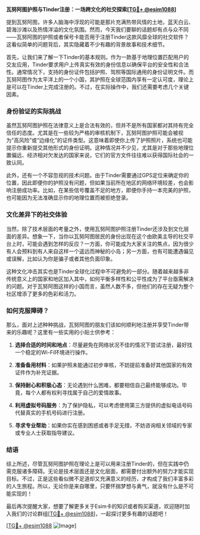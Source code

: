 **瓦努阿图护照与Tinder注册：一场跨文化的社交探索[[TG💪+ @esim1088](https://t.me/s/esim1088)]**

提到瓦努阿图，许多人脑海中浮现的可能是那片充满热带风情的土地，蓝天白云、碧海沙滩以及热情洋溢的文化氛围。然而，今天我们要聊的话题却有点与众不同——瓦努阿图的护照或者保号卡能否用于注册Tinder这款风靡全球的社交软件？这看似简单的问题背后，其实隐藏着不少有趣的背景故事和技术细节。

首先，让我们来了解一下Tinder的基本规则。作为一款基于地理位置匹配用户的交友应用，Tinder要求用户上传真实有效的身份信息以确保平台的安全性和合法性。通常情况下，支持的身份证件包括护照、驾照等国际通用的身份证明文件。而瓦努阿图作为太平洋上的一个小国，其护照在全球范围内享有一定认可度，理论上是可以在Tinder上完成注册的。不过，在实际操作中，我们还需要考虑几个关键因素。

### 身份验证的实际挑战

虽然瓦努阿图护照在法律意义上是合法有效的，但并不是所有国家都对其持有完全信任的态度。尤其是在一些较为严格的审核机制下，瓦努阿图护照可能会被视为“高风险”或“边缘化”的证件类型。这意味着即使你上传了护照照片，系统也可能提示你重新提交其他形式的身份证明。这种情况并不少见，尤其是对于那些地理位置偏远、经济相对欠发达的国家来说，它们的官方文件往往难以获得国际社会的一致认同。

此外，还有一个不容忽视的技术问题。由于Tinder需要通过GPS定位来确定你的位置，因此即便你的护照没有问题，但如果当前所在地区的网络环境较差，也会影响注册成功率。比如，在某些信号覆盖不足的地方，即便你手持一本完美的护照，也可能因为无法准确显示你的地理位置而被拒绝登录。

### 文化差异下的社交体验

当然，除了技术层面的考量之外，使用瓦努阿图护照注册Tinder还涉及到文化层面的差异。想象一下，当你以瓦努阿图居民的身份出现在这个由欧美主导的社交平台上时，可能会遇到怎样的反应？一方面，你可能成为大家关注的焦点，因为很少有人会预料到有人来自这样一个遥远而神秘的小岛；另一方面，也有可能遭遇偏见或误解，比如认为你是骗子或者其他负面印象。

这种文化冲击其实也是Tinder全球化过程中不可避免的一部分。随着越来越多非传统意义上的国家和地区加入其中，如何平衡多样性和公平性成为了平台亟需解决的问题。对于瓦努阿图这样的小国而言，虽然人数不多，但他们的存在无疑为整个社区增添了更多的色彩和活力。

### 如何克服障碍？

那么，面对上述种种挑战，瓦努阿图的朋友们该如何顺利地注册并享受Tinder带来的乐趣呢？这里有一些实用的小贴士供参考：

1. **选择合适的时间和地点**：尽量避免在网络状况不佳的情况下尝试注册，最好找一个稳定的Wi-Fi环境进行操作。
   
2. **准备备用材料**：如果护照未能通过初步审核，不妨提前准备好其他国家的有效证件作为补充证据。

3. **保持耐心和积极心态**：无论遇到什么困难，都要相信自己最终能够成功。毕竟，每个人都有权利寻找属于自己的爱情故事。

4. **利用虚拟号码服务**：为了保护隐私，可以考虑使用第三方提供的虚拟电话号码代替真实的手机号码进行注册。

5. **寻求专业帮助**：如果你实在感到困惑或者手足无措，不妨咨询相关领域的专家或专业人士获取指导建议。

### 结语

综上所述，尽管瓦努阿图护照在理论上是可以用来注册Tinder的，但在实践中仍需克服诸多障碍。无论是技术层面还是文化层面，都需要付出额外的努力才能实现目标。不过，正是这些看似微不足道却又充满意义的经历，才构成了我们丰富多彩的人生旅程。所以，无论你是来自哪里，只要怀揣梦想与勇气，就没有什么是不可能实现的！

最后再次提醒大家，想要了解更多关于Esim卡的知识或者购买渠道，欢迎随时加入我们的讨论群组[[TG💪+ @esim1088](https://t.me/s/esim1088)]，一起探讨更多有趣的话题吧！ 

[[TG💪+ @esim1088](https://t.me/s/esim1088) ![Image](https://i.postimg.cc/4NQfJmqS/Snipaste-2025-05-13-00-14-12.png)]